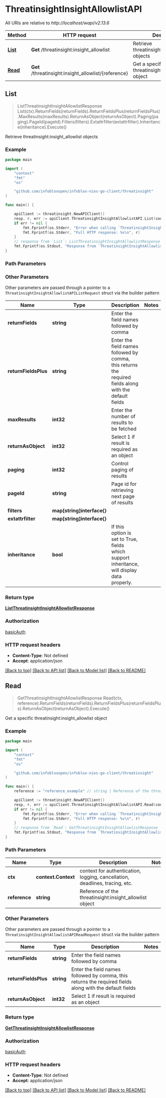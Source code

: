 # ThreatinsightInsightAllowlistAPI

All URIs are relative to *http://localhost/wapi/v2.13.6*

Method | HTTP request | Description
------------- | ------------- | -------------
[**List**](ThreatinsightInsightAllowlistAPI.md#List) | **Get** /threatinsight:insight_allowlist | Retrieve threatinsight:insight_allowlist objects
[**Read**](ThreatinsightInsightAllowlistAPI.md#Read) | **Get** /threatinsight:insight_allowlist/{reference} | Get a specific threatinsight:insight_allowlist object



## List

> ListThreatinsightInsightAllowlistResponse List(ctx).ReturnFields(returnFields).ReturnFieldsPlus(returnFieldsPlus).MaxResults(maxResults).ReturnAsObject(returnAsObject).Paging(paging).PageId(pageId).Filters(filters).Extattrfilter(extattrfilter).Inheritance(inheritance).Execute()

Retrieve threatinsight:insight_allowlist objects



### Example

```go
package main

import (
	"context"
	"fmt"
	"os"

	"github.com/infobloxopen/infoblox-nios-go-client/threatinsight"
)

func main() {

	apiClient := threatinsight.NewAPIClient()
	resp, r, err := apiClient.ThreatinsightInsightAllowlistAPI.List(context.Background()).Execute()
	if err != nil {
		fmt.Fprintf(os.Stderr, "Error when calling `ThreatinsightInsightAllowlistAPI.List``: %v\n", err)
		fmt.Fprintf(os.Stderr, "Full HTTP response: %v\n", r)
	}
	// response from `List`: ListThreatinsightInsightAllowlistResponse
	fmt.Fprintf(os.Stdout, "Response from `ThreatinsightInsightAllowlistAPI.List`: %v\n", resp)
}
```

### Path Parameters



### Other Parameters

Other parameters are passed through a pointer to a `ThreatinsightInsightAllowlistAPIListRequest` struct via the builder pattern


Name | Type | Description  | Notes
------------- | ------------- | ------------- | -------------
**returnFields** | **string** | Enter the field names followed by comma | 
**returnFieldsPlus** | **string** | Enter the field names followed by comma, this returns the required fields along with the default fields | 
**maxResults** | **int32** | Enter the number of results to be fetched | 
**returnAsObject** | **int32** | Select 1 if result is required as an object | 
**paging** | **int32** | Control paging of results | 
**pageId** | **string** | Page id for retrieving next page of results | 
**filters** | **map[string]interface{}** |  | 
**extattrfilter** | **map[string]interface{}** |  | 
**inheritance** | **bool** | If this option is set to True, fields which support inheritance, will display data properly. | 

### Return type

[**ListThreatinsightInsightAllowlistResponse**](ListThreatinsightInsightAllowlistResponse.md)

### Authorization

[basicAuth](../README.md#basicAuth)

### HTTP request headers

- **Content-Type**: Not defined
- **Accept**: application/json

[[Back to top]](#) [[Back to API list]](../README.md#documentation-for-api-endpoints)
[[Back to Model list]](../README.md#documentation-for-models)
[[Back to README]](../README.md)


## Read

> GetThreatinsightInsightAllowlistResponse Read(ctx, reference).ReturnFields(returnFields).ReturnFieldsPlus(returnFieldsPlus).ReturnAsObject(returnAsObject).Execute()

Get a specific threatinsight:insight_allowlist object



### Example

```go
package main

import (
	"context"
	"fmt"
	"os"

	"github.com/infobloxopen/infoblox-nios-go-client/threatinsight"
)

func main() {
	reference := "reference_example" // string | Reference of the threatinsight:insight_allowlist object

	apiClient := threatinsight.NewAPIClient()
	resp, r, err := apiClient.ThreatinsightInsightAllowlistAPI.Read(context.Background(), reference).Execute()
	if err != nil {
		fmt.Fprintf(os.Stderr, "Error when calling `ThreatinsightInsightAllowlistAPI.Read``: %v\n", err)
		fmt.Fprintf(os.Stderr, "Full HTTP response: %v\n", r)
	}
	// response from `Read`: GetThreatinsightInsightAllowlistResponse
	fmt.Fprintf(os.Stdout, "Response from `ThreatinsightInsightAllowlistAPI.Read`: %v\n", resp)
}
```

### Path Parameters


Name | Type | Description  | Notes
------------- | ------------- | ------------- | -------------
**ctx** | **context.Context** | context for authentication, logging, cancellation, deadlines, tracing, etc.
**reference** | **string** | Reference of the threatinsight:insight_allowlist object | 

### Other Parameters

Other parameters are passed through a pointer to a `ThreatinsightInsightAllowlistAPIReadRequest` struct via the builder pattern


Name | Type | Description  | Notes
------------- | ------------- | ------------- | -------------
**returnFields** | **string** | Enter the field names followed by comma | 
**returnFieldsPlus** | **string** | Enter the field names followed by comma, this returns the required fields along with the default fields | 
**returnAsObject** | **int32** | Select 1 if result is required as an object | 

### Return type

[**GetThreatinsightInsightAllowlistResponse**](GetThreatinsightInsightAllowlistResponse.md)

### Authorization

[basicAuth](../README.md#basicAuth)

### HTTP request headers

- **Content-Type**: Not defined
- **Accept**: application/json

[[Back to top]](#) [[Back to API list]](../README.md#documentation-for-api-endpoints)
[[Back to Model list]](../README.md#documentation-for-models)
[[Back to README]](../README.md)

